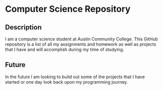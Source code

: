 # Computer Science Repository 

## Description 
I am a computer science student at Austin Community College. This GitHub repository is a list of all my assignments and homework as well as projects that I have and will accomplish during my time of studying.

## Future 
In the future I am looking to build out some of the projects that I have started or one day look back upon my programming journey. 